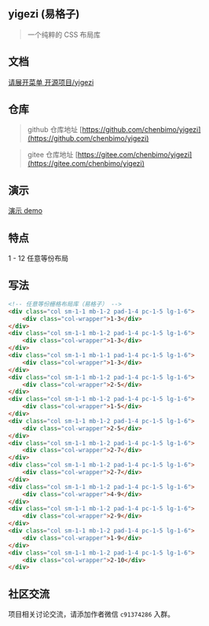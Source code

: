 ## yigezi (易格子)

> 一个纯粹的 CSS 布局库

## 文档

[请展开菜单 开源项目/yigezi](https://chensuiyi.com)

## 仓库

> github 仓库地址 [https://github.com/chenbimo/yigezi](https://github.com/chenbimo/yigezi)

> gitee 仓库地址 [https://gitee.com/chenbimo/yigezi](https://gitee.com/chenbimo/yigezi)

## 演示

[演示 demo](https://gitee.com/chenbimo/yigezi)

## 特点

1 - 12 任意等份布局

## 写法

```html
<!-- 任意等份栅格布局库（易格子） -->
<div class="col sm-1-1 mb-1-2 pad-1-4 pc-1-5 lg-1-6">
    <div class="col-wrapper">1-3</div>
</div>
<div class="col sm-1-1 mb-1-2 pad-1-4 pc-1-5 lg-1-6">
    <div class="col-wrapper">1-3</div>
</div>
<div class="col sm-1-1 mb-1-1 pad-1-4 pc-1-5 lg-1-6">
    <div class="col-wrapper">1-3</div>
</div>
<div class="col sm-1-1 mb-1-2 pad-1-4 pc-1-5 lg-1-6">
    <div class="col-wrapper">2-5</div>
</div>
<div class="col sm-1-1 mb-1-2 pad-1-4 pc-1-5 lg-1-6">
    <div class="col-wrapper">1-5</div>
</div>
<div class="col sm-1-1 mb-1-2 pad-1-4 pc-1-5 lg-1-6">
    <div class="col-wrapper">2-5</div>
</div>
<div class="col sm-1-1 mb-1-2 pad-1-4 pc-1-5 lg-1-6">
    <div class="col-wrapper">2-7</div>
</div>
<div class="col sm-1-1 mb-1-2 pad-1-4 pc-1-5 lg-1-6">
    <div class="col-wrapper">2-7</div>
</div>
<div class="col sm-1-1 mb-1-2 pad-1-4 pc-1-5 lg-1-6">
    <div class="col-wrapper">4-9</div>
</div>
<div class="col sm-1-1 mb-1-2 pad-1-4 pc-1-5 lg-1-6">
    <div class="col-wrapper">2-9</div>
</div>
<div class="col sm-1-1 mb-1-2 pad-1-4 pc-1-5 lg-1-6">
    <div class="col-wrapper">1-9</div>
</div>
<div class="col sm-1-1 mb-1-2 pad-1-4 pc-1-5 lg-1-6">
    <div class="col-wrapper">2-10</div>
</div>
```

## 社区交流

项目相关讨论交流，请添加作者微信 `c91374286` 入群。
